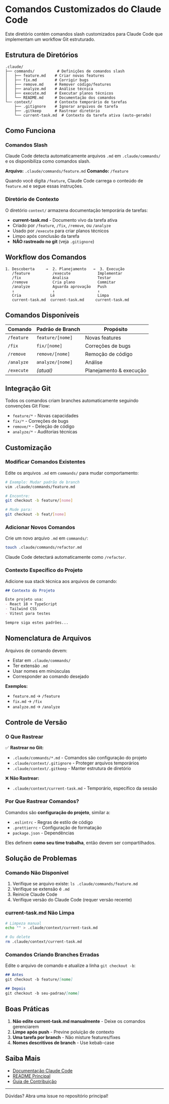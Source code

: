 # Comandos Customizados do Claude Code

Este diretório contém comandos slash customizados para Claude Code que implementam um workflow Git estruturado.

## Estrutura de Diretórios

```
.claude/
├── commands/          # Definições de comandos slash
│   ├── feature.md    # Criar novas features
│   ├── fix.md        # Corrigir bugs
│   ├── remove.md     # Remover código/features
│   ├── analyze.md    # Análise técnica
│   ├── execute.md    # Executar planos técnicos
│   └── README.md     # Documentação dos comandos
└── context/          # Contexto temporário de tarefas
    ├── .gitignore    # Ignorar arquivos de tarefa
    ├── .gitkeep      # Rastrear diretório
    └── current-task.md  # Contexto da tarefa ativa (auto-gerado)
```

## Como Funciona

### Comandos Slash

Claude Code detecta automaticamente arquivos `.md` em `.claude/commands/` e os disponibiliza como comandos slash.

**Arquivo:** `.claude/commands/feature.md`
**Comando:** `/feature`

Quando você digita `/feature`, Claude Code carrega o conteúdo de `feature.md` e segue essas instruções.

### Diretório de Contexto

O diretório `context/` armazena documentação temporária de tarefas:

- **current-task.md** - Documento vivo da tarefa ativa
- Criado por `/feature`, `/fix`, `/remove`, ou `/analyze`
- Usado por `/execute` para criar planos técnicos
- Limpo após conclusão da tarefa
- **NÃO rastreado no git** (veja `.gitignore`)

## Workflow dos Comandos

```
1. Descoberta     →  2. Planejamento   →  3. Execução
   /feature          /execute            Implementar
   /fix              Analisa             Testar
   /remove           Cria plano          Commitar
   /analyze          Aguarda aprovação   Push
   ↓                 ↓                   ↓
   Cria             Lê                   Limpa
   current-task.md  current-task.md     current-task.md
```

## Comandos Disponíveis

| Comando | Padrão de Branch | Propósito |
|---------|-----------------|-----------|
| `/feature` | `feature/[nome]` | Novas features |
| `/fix` | `fix/[nome]` | Correções de bugs |
| `/remove` | `remove/[nome]` | Remoção de código |
| `/analyze` | `analyze/[nome]` | Análise |
| `/execute` | *(atual)* | Planejamento & execução |

## Integração Git

Todos os comandos criam branches automaticamente seguindo convenções Git Flow:

- `feature/*` - Novas capacidades
- `fix/*` - Correções de bugs
- `remove/*` - Deleção de código
- `analyze/*` - Auditorias técnicas

## Customização

### Modificar Comandos Existentes

Edite os arquivos `.md` em `commands/` para mudar comportamento:

```bash
# Exemplo: Mudar padrão de branch
vim .claude/commands/feature.md

# Encontre:
git checkout -b feature/[nome]

# Mude para:
git checkout -b feat/[nome]
```

### Adicionar Novos Comandos

Crie um novo arquivo `.md` em `commands/`:

```bash
touch .claude/commands/refactor.md
```

Claude Code detectará automaticamente como `/refactor`.

### Contexto Específico do Projeto

Adicione sua stack técnica aos arquivos de comando:

```markdown
## Contexto do Projeto

Este projeto usa:
- React 18 + TypeScript
- Tailwind CSS
- Vitest para testes

Sempre siga estes padrões...
```

## Nomenclatura de Arquivos

Arquivos de comando devem:
- Estar em `.claude/commands/`
- Ter extensão `.md`
- Usar nomes em minúsculas
- Corresponder ao comando desejado

**Exemplos:**
- `feature.md` → `/feature`
- `fix.md` → `/fix`
- `analyze.md` → `/analyze`

## Controle de Versão

### O Que Rastrear

✅ **Rastrear no Git:**
- `.claude/commands/*.md` - Comandos são configuração do projeto
- `.claude/context/.gitignore` - Proteger arquivos temporários
- `.claude/context/.gitkeep` - Manter estrutura de diretório

❌ **Não Rastrear:**
- `.claude/context/current-task.md` - Temporário, específico da sessão

### Por Que Rastrear Comandos?

Comandos são **configuração do projeto**, similar a:
- `.eslintrc` - Regras de estilo de código
- `.prettierrc` - Configuração de formatação
- `package.json` - Dependências

Eles definem **como seu time trabalha**, então devem ser compartilhados.

## Solução de Problemas

### Comando Não Disponível

1. Verifique se arquivo existe: `ls .claude/commands/feature.md`
2. Verifique se extensão é `.md`
3. Reinicie Claude Code
4. Verifique versão do Claude Code (requer versão recente)

### current-task.md Não Limpa

```bash
# Limpeza manual
echo "" > .claude/context/current-task.md

# Ou delete
rm .claude/context/current-task.md
```

### Comandos Criando Branches Erradas

Edite o arquivo de comando e atualize a linha `git checkout -b`:

```markdown
## Antes
git checkout -b feature/[nome]

## Depois
git checkout -b seu-padrao/[nome]
```

## Boas Práticas

1. **Não edite current-task.md manualmente** - Deixe os comandos gerenciarem
2. **Limpe após push** - Previne poluição de contexto
3. **Uma tarefa por branch** - Não misture features/fixes
4. **Nomes descritivos de branch** - Use kebab-case

## Saiba Mais

- [Documentação Claude Code](https://docs.claude.com/pt/docs/claude-code)
- [README Principal](../README.md)
- [Guia de Contribuição](../CONTRIBUTING.md)

---

Dúvidas? Abra uma issue no repositório principal!

